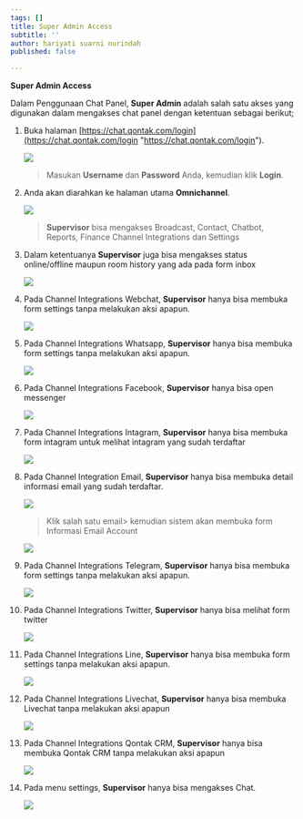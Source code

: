 ```yaml
---
tags: []
title: Super Admin Access
subtitle: ''
author: hariyati suarni nurindah
published: false

---
```

**Super Admin Access**

Dalam Penggunaan Chat Panel, **Super Admin** adalah salah satu akses yang digunakan dalam mengakses chat panel dengan ketentuan sebagai berikut;

 1. Buka halaman [https://chat.qontak.com/login](https://chat.qontak.com/login "https://chat.qontak.com/login").

    ![](/uploads/login-qontak-c.png)

    > Masukan **Username** dan **Password** Anda, kemudian klik **Login**.
 2. Anda akan diarahkan ke halaman utama **Omnichannel**.

    ![](/uploads/superadmin1.PNG)

    > **Supervisor** bisa mengakses Broadcast, Contact, Chatbot, Reports, Finance Channel Integrations dan Settings
 3. Dalam ketentuanya **Supervisor** juga bisa mengakses  status online/offline maupun room history yang ada pada form inbox

    ![](/uploads/supervisor1.PNG)
 4. Pada Channel Integrations Webchat, **Supervisor** hanya bisa membuka form settings tanpa melakukan aksi apapun.

    ![](/uploads/supervisor2.PNG)
 5. Pada Channel Integrations  Whatsapp, **Supervisor** hanya bisa membuka form settings tanpa melakukan aksi apapun.

    ![](/uploads/supervisor3.PNG)
 6. Pada Channel Integrations  Facebook, **Supervisor** hanya bisa open messenger

    ![](/uploads/supervisor4.PNG)
 7. Pada Channel Integrations  Intagram, **Supervisor** hanya bisa membuka form intagram untuk melihat intagram yang sudah terdaftar

    ![](/uploads/supervisor5.PNG)
 8. Pada Channel Integration Email, **Supervisor** hanya bisa membuka detail informasi email yang sudah terdaftar.

    ![](/uploads/supervisor6.PNG)

    > Klik salah satu email> kemudian sistem akan membuka form Informasi Email Account

    ![](/uploads/supervisor6-6.PNG)
 9. Pada Channel Integrations Telegram, **Supervisor** hanya bisa membuka form settings tanpa melakukan aksi apapun.

    ![](/uploads/supervisor7.PNG)
10. Pada Channel Integrations Twitter, **Supervisor** hanya bisa melihat form twitter

    ![](/uploads/supervisor8.PNG)
11. Pada Channel Integrations  Line, **Supervisor** hanya bisa membuka form settings tanpa melakukan aksi apapun.

    ![](/uploads/supervisor9.PNG)
12. Pada Channel Integrations  Livechat, **Supervisor** hanya bisa membuka Livechat tanpa melakukan aksi apapun

    ![](/uploads/supervisor10.PNG)
13. Pada Channel Integrations  Qontak CRM,  **Supervisor** hanya bisa membuka Qontak CRM tanpa melakukan aksi apapun

    ![](/uploads/supervisor11.PNG)
14. Pada menu settings, **Supervisor** hanya bisa mengakses Chat.

    ![](/uploads/supervisor12-2.PNG)